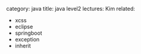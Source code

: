 category: java
title: java level2
lectures: Kim
related:

- xcss
- eclipse
- springboot
- exception
- inherit
